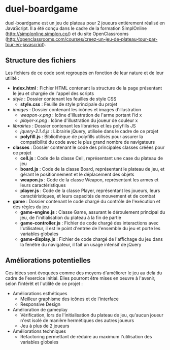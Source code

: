 # duel-boardgame

duel-boardgame est un jeu de plateau pour 2 joueurs entièrement réalisé en JavaScript. Il a été conçu dans le cadre de la formation SimplOnline (http://simplonline.simplon.co/) et du site OpenClassrooms (http://openclassrooms.com/courses/creez-un-jeu-de-plateau-tour-par-tour-en-javascript).

## Structure des fichiers

Les fichiers de ce code sont regroupés en fonction de leur nature et de leur utilité :

* **index.html** : Fichier HTML contenant la structure de la page présentant le jeu et chargée de l'appel des scripts
* *style* : Dossier contenant les feuilles de style CSS
    * **style.css** : Feuille de style principale du projet
* *images* : Dossier contenant les icônes et images d'illustration
    * *weapon-x.png* : Icône d'illustration de l'arme portant l'id x
    * *player-x.png* : Icône d'illustration du joueur de couleur x
* *librairies* : Dossier contenant les librairies et les polyfills JS
    * *jquery-2.1.4.js* : Librairie jQuery, utilisée dans le cadre de ce projet
    * **polyfill.js** : Bibliothèque de polyfills utilisés pour assurer la compatibilité du code avec le plus grand nombre de navigateurs
* **classes** : Dossier contenant le code des principales classes créées pour ce projet
    * **cell.js** : Code de la classe Cell, représentant une case du plateau de jeu
    * **board.js** : Code de la classe Board, représentant le plateau de jeu, et gérant le positionnement et le déplacement des objets
    * **weapon.js** : Code de la classe Weapon, représentant les armes et leurs caractéristiques
    * **player.js** : Code de la classe Player, représentant les joueurs, leurs caractéristiques, et leurs capacités de mouvement et de combat
* **game** : Dossier contenant le code chargé du contrôle de l'exécution et des règles du jeu
    * **game-engine.js** : Classe Game, assurant le déroulement principal du jeu, de l'initialisation du plateau à la fin de partie
    * **game-controller.js** : Fichier de code chargé des interactions avec l'utilisateur, il est le point d'entrée de l'ensemble du jeu et porte les variables globales
    * **game-display.js** : Fichier de code chargé de l'affichage du jeu dans la fenêtre du navigateur, il fait un usage intensif de jQuery

## Améliorations potentielles

Ces idées sont évoquées comme des moyens d'améliorer le jeu au delà du cadre de l'exercice initial. Elles pourront être mises en oeuvre à l'avenir, selon l'intérêt et l'utilité de ce projet :

* Améliorations esthétiques
    * Meilleur graphisme des icônes et de l'interface
    * Responsive Design
* Amélioration de gameplay
    * Vérification, lors de l'initialisation du plateau de jeu, qu'aucun joueur n'est isolé de manière hermétiques des autres joueurs
    * Jeu à plus de 2 joueurs
* Améliorations techniques
    * Refactoring permettant de réduire au maximum l'utilisation des variables globales
